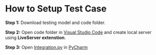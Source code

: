 # How to Setup Test Case
**Step 1:** Download testing model and code folder. 

**Step 2:** Open code folder in [Visual Studio Code](https://code.visualstudio.com/download) and create local server using **LiveServer extenstion**. 

**Step 3:** Open [Integration.py](https://github.com/SOFE2720/Group-62-WeatherSimple/blob/main/Testing%20Model/integrationtest.py) in [PyCharm](https://www.jetbrains.com/pycharm/download/#section=windows)
